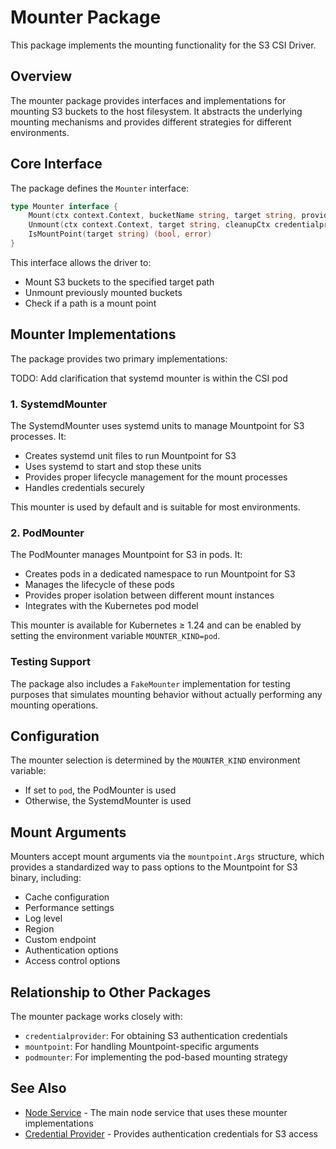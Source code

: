 # Mounter Package

This package implements the mounting functionality for the S3 CSI Driver.

## Overview

The mounter package provides interfaces and implementations for mounting S3 buckets to the host filesystem. It abstracts the underlying mounting mechanisms and provides different strategies for different environments.

## Core Interface

The package defines the `Mounter` interface:

```go
type Mounter interface {
    Mount(ctx context.Context, bucketName string, target string, provideCtx credentialprovider.ProvideContext, args mountpoint.Args) error
    Unmount(ctx context.Context, target string, cleanupCtx credentialprovider.CleanupContext) error
    IsMountPoint(target string) (bool, error)
}
```

This interface allows the driver to:
- Mount S3 buckets to the specified target path
- Unmount previously mounted buckets
- Check if a path is a mount point

## Mounter Implementations

The package provides two primary implementations:

TODO: Add clarification that systemd mounter is within the CSI pod
### 1. SystemdMounter

The SystemdMounter uses systemd units to manage Mountpoint for S3 processes. It:

- Creates systemd unit files to run Mountpoint for S3
- Uses systemd to start and stop these units
- Provides proper lifecycle management for the mount processes
- Handles credentials securely

This mounter is used by default and is suitable for most environments.

### 2. PodMounter

The PodMounter manages Mountpoint for S3 in pods. It:

- Creates pods in a dedicated namespace to run Mountpoint for S3
- Manages the lifecycle of these pods
- Provides proper isolation between different mount instances
- Integrates with the Kubernetes pod model

This mounter is available for Kubernetes ≥ 1.24 and can be enabled by setting the environment variable `MOUNTER_KIND=pod`.

### Testing Support

The package also includes a `FakeMounter` implementation for testing purposes that simulates mounting behavior without actually performing any mounting operations.

## Configuration

The mounter selection is determined by the `MOUNTER_KIND` environment variable:
- If set to `pod`, the PodMounter is used
- Otherwise, the SystemdMounter is used

## Mount Arguments

Mounters accept mount arguments via the `mountpoint.Args` structure, which provides a standardized way to pass options to the Mountpoint for S3 binary, including:

- Cache configuration
- Performance settings
- Log level
- Region
- Custom endpoint
- Authentication options
- Access control options

## Relationship to Other Packages

The mounter package works closely with:
- `credentialprovider`: For obtaining S3 authentication credentials
- `mountpoint`: For handling Mountpoint-specific arguments
- `podmounter`: For implementing the pod-based mounting strategy

## See Also

- [Node Service](../README.md) - The main node service that uses these mounter implementations
- [Credential Provider](../credentialprovider/README.md) - Provides authentication credentials for S3 access
